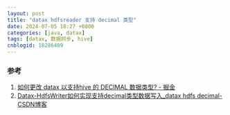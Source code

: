 ```yaml
---
layout: post
title: "datax hdfsreader 支持 decimal 类型"
date: 2024-07-05 18:27 +0800
categories: [java, datax]
tags: [datax, 数据同步, hive]
cnblogid: 18286409
---
```


### 参考
1. [如何更改 datax 以支持hive 的 DECIMAL 数据类型? - 掘金](https://juejin.cn/post/7160892537022971940)
2. [Datax-HdfsWriter如何实现支持decimal类型数据写入_datax hdfs decimal-CSDN博客](https://blog.csdn.net/Shadow_Light/article/details/102593160)
